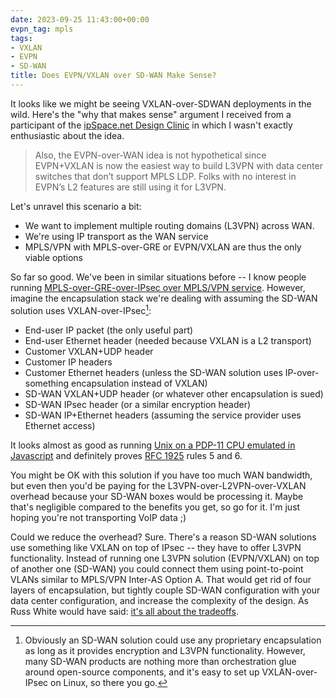 ```yaml
---
date: 2023-09-25 11:43:00+00:00
evpn_tag: mpls
tags:
- VXLAN
- EVPN
- SD-WAN
title: Does EVPN/VXLAN over SD-WAN Make Sense?
---
```

It looks like we might be seeing VXLAN-over-SDWAN deployments in the wild. Here's the "why that makes sense" argument I received from a participant of the [ipSpace.net Design Clinic](https://designclinic.ipspace.net/posts/2022/06/) in which I wasn't exactly enthusiastic about the idea.

> Also, the EVPN-over-WAN idea is not hypothetical since EVPN+VXLAN is now the easiest way to build L3VPN with data center switches that don’t support MPLS LDP. Folks with no interest in EVPN’s L2 features are still using it for L3VPN.

Let's unravel this scenario a bit:
<!--more-->
* We want to implement multiple routing domains (L3VPN) across WAN.
* We're using IP transport as the WAN service
* MPLS/VPN with MPLS-over-GRE or EVPN/VXLAN are thus the only viable options

So far so good. We've been in similar situations before -- I know people running [MPLS-over-GRE-over-IPsec over MPLS/VPN service](/2011/03/mplsvpn-over-gre-over-ipsec-does-it/). However, imagine the encapsulation stack we're dealing with assuming the SD-WAN solution uses VXLAN-over-IPsec[^PS]:

[^PS]: Obviously an SD-WAN solution could use any proprietary encapsulation as long as it provides encryption and L3VPN functionality. However, many SD-WAN products are nothing more than orchestration glue around open-source components, and it's easy to set up VXLAN-over-IPsec on Linux, so there you go.

* End-user IP packet (the only useful part)
* End-user Ethernet header (needed because VXLAN is a L2 transport)
* Customer VXLAN+UDP header
* Customer IP headers
* Customer Ethernet headers (unless the SD-WAN solution uses IP-over-something encapsulation instead of VXLAN)
* SD-WAN VXLAN+UDP header (or whatever other encapsulation is sued)
* SD-WAN IPsec header (or a similar encryption header)
* SD-WAN IP+Ethernet headers (assuming the service provider uses Ethernet access)

It looks almost as good as running [Unix on a PDP-11 CPU emulated in Javascript](https://takahirox.github.io/pdp11-js/unixv6.html) and definitely proves [RFC 1925](https://datatracker.ietf.org/doc/html/rfc1925) rules 5 and 6.

You might be OK with this solution if you have too much WAN bandwidth, but even then you'd be paying for the L3VPN-over-L2VPN-over-VXLAN overhead because your SD-WAN boxes would be processing it. Maybe that's negligible compared to the benefits you get, so go for it. I'm just hoping you're not transporting VoIP data ;)

Could we reduce the overhead? Sure. There's a reason SD-WAN solutions use something like VXLAN on top of IPsec -- they have to offer L3VPN functionality. Instead of running one L3VPN solution (EVPN/VXLAN) on top of another one (SD-WAN) you could connect them using point-to-point VLANs similar to MPLS/VPN Inter-AS Option A. That would get rid of four layers of encapsulation, but tightly couple SD-WAN configuration with your data center configuration, and increase the complexity of the design. As Russ White would have said: [it's all about the tradeoffs](https://rule11.tech/tradeoffs/).